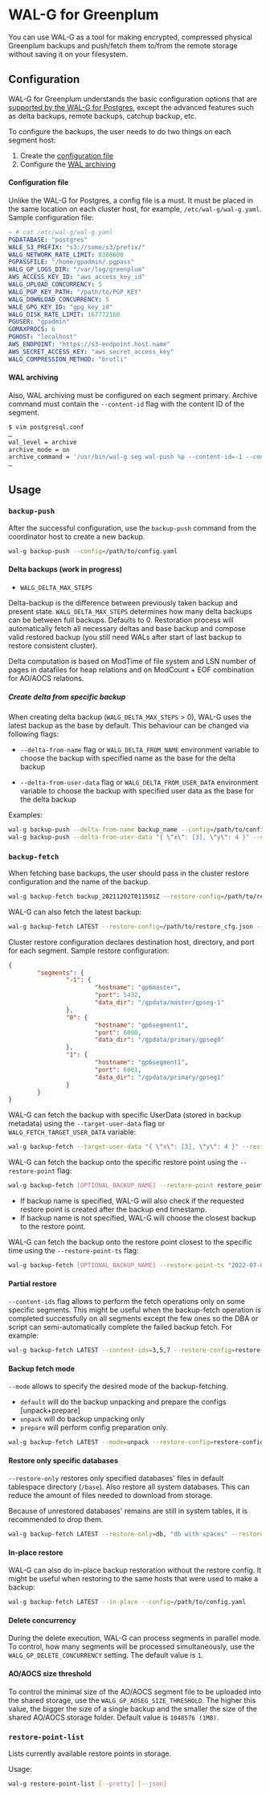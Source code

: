 # WAL-G for Greenplum

You can use WAL-G as a tool for making encrypted, compressed physical Greenplum backups and push/fetch them to/from the remote storage without saving it on your filesystem.

Configuration
-------------
WAL-G for Greenplum understands the basic configuration options that are [supported by the WAL-G for Postgres](PostgreSQL.md#Configuration), except the advanced features such as delta backups, remote backups, catchup backup, etc.

To configure the backups, the user needs to do two things on each segment host:

1. Create the [configuration file](Greenplum.md#configuration-file)
2. Configure the [WAL archiving](Greenplum.md#wal-archiving)

#### Configuration file
Unlike the WAL-G for Postgres, a config file is a must. It must be placed in the same location on each cluster host, for example, `/etc/wal-g/wal-g.yaml`. Sample configuration file:

```yaml
~ # cat /etc/wal-g/wal-g.yaml
PGDATABASE: "postgres"
WALE_S3_PREFIX: "s3://some/s3/prefix/"
WALG_NETWORK_RATE_LIMIT: 8388608
PGPASSFILE: "/home/gpadmin/.pgpass"
WALG_GP_LOGS_DIR: "/var/log/greenplum"
AWS_ACCESS_KEY_ID: "aws_access_key_id"
WALG_UPLOAD_CONCURRENCY: 5
WALG_PGP_KEY_PATH: "/path/to/PGP_KEY"
WALG_DOWNLOAD_CONCURRENCY: 5
WALE_GPG_KEY_ID: "gpg_key_id"
WALG_DISK_RATE_LIMIT: 167772160
PGUSER: "gpadmin"
GOMAXPROCS: 6
PGHOST: "localhost"
AWS_ENDPOINT: "https://s3-endpoint.host.name"
AWS_SECRET_ACCESS_KEY: "aws_secret_access_key"
WALG_COMPRESSION_METHOD: "brotli"
```

#### WAL archiving
Also, WAL archiving must be configured on each segment primary. Archive command must contain the `--content-id` flag with the content ID of the segment.
```bash
$ vim postgresql.conf
…
wal_level = archive
archive_mode = on	
archive_command = '/usr/bin/wal-g seg wal-push %p --content-id=-1 --config /etc/wal-g/wal-g.yaml'
… 
```

Usage
-----

### ``backup-push``

After the successful configuration, use the `backup-push` command from the coordinator host to create a new backup.  

```bash
wal-g backup-push --config=/path/to/config.yaml
```

#### Delta backups (work in progress)

* `WALG_DELTA_MAX_STEPS`

Delta-backup is the difference between previously taken backup and present state. `WALG_DELTA_MAX_STEPS` determines how many delta backups can be between full backups. Defaults to 0.
Restoration process will automatically fetch all necessary deltas and base backup and compose valid restored backup (you still need WALs after start of last backup to restore consistent cluster).

Delta computation is based on ModTime of file system and LSN number of pages in datafiles for heap relations and on ModCount + EOF combination for AO/AOCS relations.

##### Create delta from specific backup
When creating delta backup (`WALG_DELTA_MAX_STEPS` > 0), WAL-G uses the latest backup as the base by default. This behaviour can be changed via following flags:

* `--delta-from-name` flag or `WALG_DELTA_FROM_NAME` environment variable to choose the backup with specified name as the base for the delta backup

* `--delta-from-user-data` flag or `WALG_DELTA_FROM_USER_DATA` environment variable to choose the backup with specified user data as the base for the delta backup

Examples:
```bash
wal-g backup-push --delta-from-name backup_name --config=/path/to/config.yaml
wal-g backup-push --delta-from-user-data "{ \"x\": [3], \"y\": 4 }" --config=/path/to/config.yaml
```

### ``backup-fetch``

When fetching base backups, the user should pass in the cluster restore configuration and the name of the backup.
```bash
wal-g backup-fetch backup_20211202T011501Z --restore-config=/path/to/restore_cfg.json --config=/path/to/config.yaml
```

WAL-G can also fetch the latest backup:

```bash
wal-g backup-fetch LATEST --restore-config=/path/to/restore_cfg.json --config=/path/to/config.yaml
```

Cluster restore configuration declares destination host, directory, and port for each segment.  Sample restore configuration:
```json
{
        "segments": {
                "-1": {
                        "hostname": "gp6master",
                        "port": 5432,
                        "data_dir": "/gpdata/master/gpseg-1"
                },
                "0": {
                        "hostname": "gp6segment1",
                        "port": 6000,
                        "data_dir": "/gpdata/primary/gpseg0"
                },
                "1": {
                        "hostname": "gp6segment1",
                        "port": 6001,
                        "data_dir": "/gpdata/primary/gpseg1"
                }
        }
}
```

WAL-G can fetch the backup with specific UserData (stored in backup metadata) using the `--target-user-data` flag or `WALG_FETCH_TARGET_USER_DATA` variable:
```bash
wal-g backup-fetch --target-user-data "{ \"x\": [3], \"y\": 4 }" --restore-config=/path/to/restore_config.json --config=/path/to/config.yaml
```

WAL-G can fetch the backup onto the specific restore point using the `--restore-point` flag:
```bash
wal-g backup-fetch [OPTIONAL_BACKUP_NAME] --restore-point restore_point_name --restore-config=/path/to/restore_config.json --config=/path/to/config.yaml
```
- If backup name is specified, WAL-G will also check if the requested restore point is created after the backup end timestamp.
- If backup name is not specified, WAL-G will choose the closest backup to the restore point.

WAL-G can fetch the backup onto the restore point closest to the specific time using the `--restore-point-ts` flag:
```bash
wal-g backup-fetch [OPTIONAL_BACKUP_NAME] --restore-point-ts "2022-07-05T01:01:50Z" --restore-config=/path/to/restore_config.json --config=/path/to/config.yaml
```

#### Partial restore
`--content-ids` flag allows to perform the fetch operations only on some specific segments. This might be useful when the backup-fetch operation is completed successfully on all segments except the few ones so the DBA or script can semi-automatically complete the failed backup fetch. For example:
```bash
wal-g backup-fetch LATEST --content-ids=3,5,7 --restore-config=restore-config.json --config=/etc/wal-g/wal-g.yaml
```

#### Backup fetch mode
`--mode` allows to specify the desired mode of the backup-fetching.

- `default` will do the backup unpacking and prepare the configs [unpack+prepare]
- `unpack` will do backup unpacking only
- `prepare` will perform config preparation only.

```bash
wal-g backup-fetch LATEST --mode=unpack --restore-config=restore-config.json --config=/etc/wal-g/wal-g.yaml
```

#### Restore only specific databases
`--restore-only` restores only specified databases' files in default tablespace directory (`/base`). Also restore all system databases. This can reduce the amount of files needed to download from storage. 

Because of unrestored databases' remains are still in system tables, it is recommended to drop them.

```bash
wal-g backup-fetch LATEST --restore-only=db, "db with spaces" --restore-config=restore-config.json --config=/etc/wal-g/wal-g.yaml
```

#### In-place restore
WAL-G can also do in-place backup restoration without the restore config. It might be useful when restoring to the same hosts that were used to make a backup:
```bash
wal-g backup-fetch LATEST --in-place --config=/path/to/config.yaml
```

#### Delete concurrency
During the delete execution, WAL-G can process segments in parallel mode. To control, how many segments will be processed simultaneously, use the `WALG_GP_DELETE_CONCURRENCY` setting. The default value is `1`. 


#### AO/AOCS size threshold
To control the minimal size of the AO/AOCS segment file to be uploaded into the shared storage, use the `WALG_GP_AOSEG_SIZE_THRESHOLD`. The higher this value, the bigger the size of a single backup and the smaller the size of the shared AO/AOCS storage folder. Default value is `1048576 (1MB)`.

### ``restore-point-list``

Lists currently available restore points in storage.

Usage:
```bash
wal-g restore-point-list [--pretty] [--json]
```